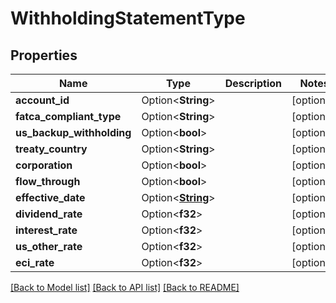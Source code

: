 # WithholdingStatementType

## Properties

Name | Type | Description | Notes
------------ | ------------- | ------------- | -------------
**account_id** | Option<**String**> |  | [optional]
**fatca_compliant_type** | Option<**String**> |  | [optional]
**us_backup_withholding** | Option<**bool**> |  | [optional]
**treaty_country** | Option<**String**> |  | [optional]
**corporation** | Option<**bool**> |  | [optional]
**flow_through** | Option<**bool**> |  | [optional]
**effective_date** | Option<[**String**](string.md)> |  | [optional]
**dividend_rate** | Option<**f32**> |  | [optional]
**interest_rate** | Option<**f32**> |  | [optional]
**us_other_rate** | Option<**f32**> |  | [optional]
**eci_rate** | Option<**f32**> |  | [optional]

[[Back to Model list]](../README.md#documentation-for-models) [[Back to API list]](../README.md#documentation-for-api-endpoints) [[Back to README]](../README.md)


